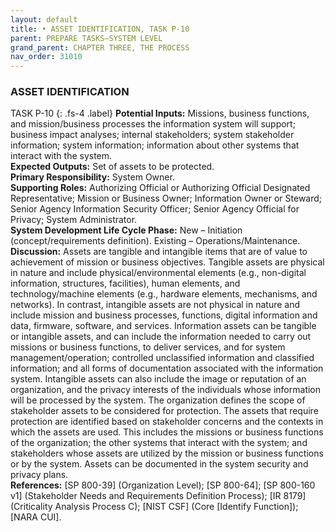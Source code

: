 ```yaml
---
layout: default
title: • ASSET IDENTIFICATION, TASK P-10 
parent: PREPARE TASKS—SYSTEM LEVEL 
grand_parent: CHAPTER THREE, THE PROCESS
nav_order: 31010
---
```


### ASSET IDENTIFICATION 
TASK P-10 
{: .fs-4 .label}
**Potential Inputs:** Missions, business functions, and mission/business processes the information system will support; business impact analyses; internal stakeholders; system stakeholder information; system information; information about other systems that interact with the system.  
**Expected Outputs:** Set of assets to be protected.  
**Primary Responsibility:** System Owner.  
**Supporting Roles:** Authorizing Official or Authorizing Official Designated Representative; Mission or Business Owner; Information Owner or Steward; Senior Agency Information Security Officer; Senior Agency Official for Privacy; System Administrator.  
**System Development Life Cycle Phase:** New – Initiation (concept/requirements definition). Existing – Operations/Maintenance.  
**Discussion:** Assets are tangible and intangible items that are of value to achievement of mission or business objectives. Tangible assets are physical in nature and include physical/environmental elements (e.g., non-digital information, structures, facilities), human elements, and technology/machine elements (e.g., hardware elements, mechanisms, and networks). In contrast, intangible assets are not physical in nature and include mission and business processes, functions, digital information and data, firmware, software, and services. Information assets can be tangible or intangible assets, and can include the information needed to carry out missions or business functions, to deliver services, and for system management/operation; controlled unclassified information and classified information; and all forms of documentation associated with the information system. Intangible assets can also include the image or reputation of an organization, and the privacy interests of the individuals whose information will be processed by the system. The organization defines the scope of stakeholder assets to be considered for protection. The assets that require protection are identified based on stakeholder concerns and the contexts in which the assets are used. This includes the missions or business functions of the organization; the other systems that interact with the system; and stakeholders whose assets are utilized by the mission or business functions or by the system. Assets can be documented in the system security and privacy plans.  
**References:** [SP 800-39] (Organization Level); [SP 800-64]; [SP 800-160 v1] (Stakeholder Needs and Requirements Definition Process); [IR 8179] (Criticality Analysis Process C); [NIST CSF] (Core [Identify Function]); [NARA CUI].  
